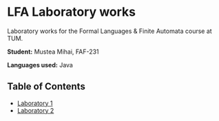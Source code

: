 # LFA Laboratory works

Laboratory works for the Formal Languages & Finite Automata course at TUM.

**Student:** Mustea Mihai, FAF-231

**Languages used:** Java

## Table of Contents

- [Laboratory 1](https://github.com/MihaiM1209/LFA/blob/main/src/main/java/org/example/Lab1/Lab1ReadME)
- [Laboratory 2]()
